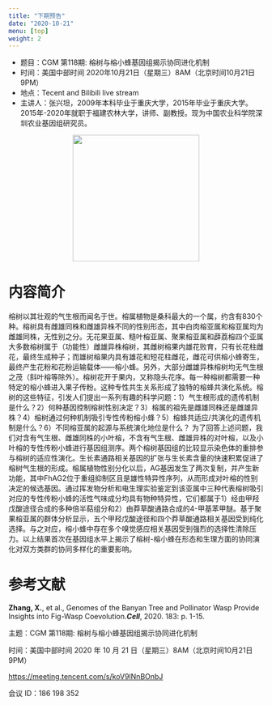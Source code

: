 ```yaml
---
title: "下期预告"
date: "2020-10-21"
menu: [top]
weight: 2
---
```


- 题目：CGM 第118期: 榕树与榕小蜂基因组揭示协同进化机制
- 时间：美国中部时间 2020年10月21日（星期三）8AM（北京时间10月21日 9PM）
- 地点：Tecent and Bilibili live stream
- 主讲人：张兴坦，2009年本科毕业于重庆大学，2015年毕业于重庆大学。2015年-2020年就职于福建农林大学，讲师、副教授。现为中国农业科学院深圳农业基因组研究员。


<div align="center">
<img src="https://i.loli.net/2020/10/18/XZGKTnxu9jILCYH.jpg" height=250>
</div>


# 内容简介

榕树以其壮观的气生根而闻名于世。榕属植物是桑科最大的一个属，约含有830个种。榕树具有雌雄同株和雌雄异株不同的性别形态，其中白肉榕亚属和榕亚属均为雌雄同株，无性别之分。无花果亚属、糙叶榕亚属、聚果榕亚属和薜荔榕四个亚属大多数榕树属于（功能性）雌雄异株榕树，其雌树榕果内雄花败育，只有长花柱雌花，最终生成种子；而雄树榕果内具有雄花和短花柱雌花，雌花可供榕小蜂寄生，最终产生花粉和花粉运输载体——榕小蜂。另外，大部分雌雄异株榕树均无气生根之茂（斜叶榕等除外）。榕树花开于果内，又称隐头花序。每一种榕树都需要一种特定的榕小蜂进入果子传粉。这种专性共生关系形成了独特的榕蜂共演化系统。榕树的这些特征，引发人们提出一系列有趣的科学问题：1）气生根形成的遗传机制是什么？2）何种基因控制榕树性别决定？3）榕属的祖先是雌雄同株还是雌雄异株？4）榕树通过何种机制吸引专性传粉榕小蜂？5）榕蜂共适应/共演化的遗传机制是什么？6）不同榕亚属的起源与系统演化地位是什么？
为了回答上述问题，我们对含有气生根、雌雄同株的小叶榕，不含有气生根、雌雄异株的对叶榕，以及小叶榕的专性传粉小蜂进行基因组测序。两个榕树基因组的比较显示染色体的重排参与榕树的适应性演化。生长素通路相关基因的扩张与生长素含量的快速积累促进了榕树气生根的形成。榕属植物性别分化以后，AG基因发生了两次复制，并产生新功能，其中FhAG2位于重组抑制区且是雄性特异性序列，从而形成对叶榕的性别决定的候选基因。通过挥发物分析和电生理实验鉴定到该亚属中三种代表榕树吸引对应的专性传粉小蜂的活性气味成分均具有物种特异性，它们都属于1）经由甲羟戊酸途径合成的多种倍半萜组分和2）由莽草酸通路合成的4-甲基苯甲醚。基于聚果榕亚属的群体分析显示，五个甲羟戊酸途径和四个莽草酸通路相关基因受到纯化选择。与之对应，榕小蜂中存在多个嗅觉感应相关基因受到强烈的选择性清除压力。以上结果首次在基因组水平上揭示了榕树-榕小蜂在形态和生理方面的协同演化对双方类群的协同多样化的重要影响。

# 参考文献

**Zhang, X.**, et al., Genomes of the Banyan Tree and Pollinator Wasp Provide Insights into Fig-Wasp Coevolution.***Cell***, 2020. 183: p. 1-15.



主题：CGM 第118期: 榕树与榕小蜂基因组揭示协同进化机制

时间：美国中部时间 2020 年 10 月 21 日（星期三）8AM（北京时间10月21日 9PM）

https://meeting.tencent.com/s/koV9lNnBOnbJ

会议 ID：186 198 352

